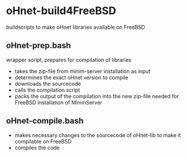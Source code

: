 # oHnet-build4FreeBSD
buildscripts to make oHnet libraries available on FreeBSD

## oHnet-prep.bash

wrapper script, prepares for compilation of libraries

* takes the zip-file from minim-server installation as input
* determines the exact oHnet version to compile
* downloads the sourcecode
* calls the compilation script
* packs the output of the compilation into the new zip-file needed for FreeBSD installation of MinimServer

## oHnet-compile.bash

* makes necessary changes to the sourcecode of oHnet-lib to make it compilable on FreeBSD
* compiles the code
